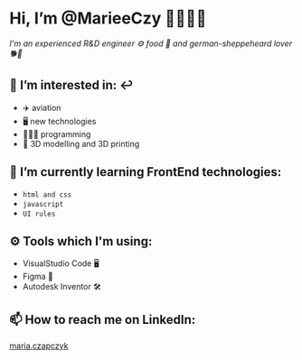  # Hi, I’m @MarieeCzy 🙋🏽‍♀️👋 
*I'm an experienced R&D engineer ⚙️ food 🍔 and german-sheppeheard lover 🐕🐺*

## 👀 I’m interested in: ↩️
 - ✈️    aviation 
- 🖥   new technologies 
 - 👩🏽‍💻   programming  
 - 🧊   3D modelling and 3D printing 

## 🌱 I’m currently learning FrontEnd technologies:

- `html and css` 
- `javascript`
-  `UI rules`

## ⚙️ Tools which I'm using:

- VisualStudio Code 🖥
- Figma 🎨
-  Autodesk Inventor 🛠

## 📫 How to reach me on LinkedIn: 
[maria.czapczyk](https://www.linkedin.com/in/maria-czapczyk/)

<!---
MarieeCzy/MarieeCzy is a ✨ special ✨ repository because its `README.md` (this file) appears on your GitHub profile.
You can click the Preview link to take a look at your changes.
--->
